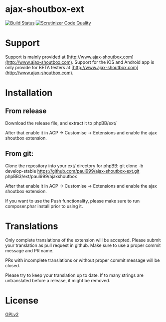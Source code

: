 ajax-shoutbox-ext
=================
[![Build Status](https://travis-ci.org/paul999/ajax-shoutbox-ext.svg?branch=develop-v110)](https://travis-ci.org/paul999/ajax-shoutbox-ext)
[![Scrutinizer Code Quality](https://scrutinizer-ci.com/g/paul999/ajax-shoutbox-ext/badges/quality-score.png?b=develop-stable)](https://scrutinizer-ci.com/g/paul999/ajax-shoutbox-ext/?branch=develop-stable)

# Support
Support is mainly provided at [http://www.ajax-shoutbox.com](http://www.ajax-shoutbox.com).
Support for the iOS and Android app is only provide for BETA testers at [http://www.ajax-shoutbox.com](http://www.ajax-shoutbox.com).

# Installation

## From release
Download the release file, and extract it to phpBB/ext/

After that enable it in ACP -> Customise -> Extensions and enable the ajax shoutbox extension.

## From git:
Clone the repository into your ext/ directory for phpBB:
git clone -b develop-stable https://github.com/paul999/ajax-shoutbox-ext.git phpBB3/ext/paul999/ajaxshoutbox

After that enable it in ACP -> Customise -> Extensions and enable the ajax shoutbox extension.

If you want to use the Push functionality, please make sure to run composer.phar install prior to using it.

# Translations
Only complete translations of the extension will be accepted. 
Please submit your translation as pull request in github. Make sure to use a proper commit message and PR name.

PRs with incomplete translations or without proper commit message will be closed.

Please try to keep your translation up to date. If to many strings are untranslated before a release, it might be removed.

# License

[GPLv2](license.txt)


